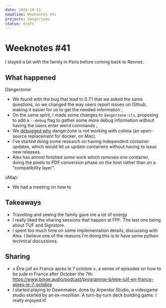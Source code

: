 ```yaml
---
date: 2024-10-11
headline: Weeknotes #41
projects: dangerzone
status: draft
---
```


# Weeknotes #41

I stayed a bit with the family in Paris before coming back to Rennes.

## What happened

Dangerzone:

- We found with the bug that lead to 0.7.1 that we asked the same questions, so we changed the way users report issues on Github, making it easier for us to get the needed information ;
- On the same spirit, I made some changes to `dangerzone-cli`, proposing to add a `--debug` flag to gather some more debug information without having the users enter weird commands ;
- We [debugged why](https://github.com/freedomofpress/dangerzone/issues/865#issuecomment-2405159826) dangerzone is not working with colima (an open-source replacement for docker, on Mac).
- I've started doing some research on having independent container updates, which would let us update containers without having to issue new releases.
- Alex has almost finished some work which removes one container, doing the pixels to PDF conversion phase on the host rather than on a "compatibility layer". 

uMap:

- We had a meeting on how to

## Takeaways

- Travelling and seeing the family gave me a lot of energy
- I really liked the sharing sessions that happen at FPF. The last one being about TUF and Signstore.
- I spent too much time on some implementation details, discussing with Alex. I believe one of the reasons I'm doing this is to have some python technical discussions.

## Sharing

- « Être juif en France après le 7 octobre », a series of episodes on how to be jude in France after October the 7th: https://www.binge.audio/podcast/programme-b/etre-juif-en-france-apres-le-7-octobre
- I started playing to Dawnmaker, done by Arpentor Studio, a videogame studio started by an ex-mozillian. A turn-by-turn deck building game. I really enjoyed it!
